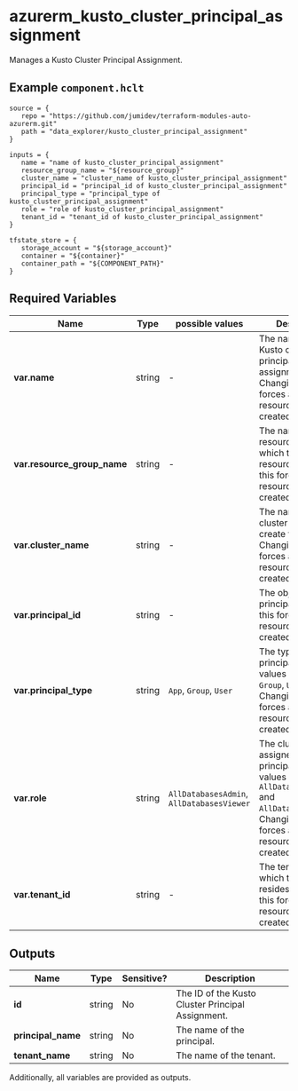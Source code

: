 # azurerm_kusto_cluster_principal_assignment

Manages a Kusto Cluster Principal Assignment.

## Example `component.hclt`

```hcl
source = {
   repo = "https://github.com/jumidev/terraform-modules-auto-azurerm.git" 
   path = "data_explorer/kusto_cluster_principal_assignment" 
}

inputs = {
   name = "name of kusto_cluster_principal_assignment" 
   resource_group_name = "${resource_group}" 
   cluster_name = "cluster_name of kusto_cluster_principal_assignment" 
   principal_id = "principal_id of kusto_cluster_principal_assignment" 
   principal_type = "principal_type of kusto_cluster_principal_assignment" 
   role = "role of kusto_cluster_principal_assignment" 
   tenant_id = "tenant_id of kusto_cluster_principal_assignment" 
}

tfstate_store = {
   storage_account = "${storage_account}" 
   container = "${container}" 
   container_path = "${COMPONENT_PATH}" 
}

```

## Required Variables

| Name | Type |  possible values |  Description |
| ---- | --------- |  ----------- | ----------- |
| **var.name** | string |  -  |  The name of the Kusto cluster principal assignment. Changing this forces a new resource to be created. | 
| **var.resource_group_name** | string |  -  |  The name of the resource group in which to create the resource. Changing this forces a new resource to be created. | 
| **var.cluster_name** | string |  -  |  The name of the cluster in which to create the resource. Changing this forces a new resource to be created. | 
| **var.principal_id** | string |  -  |  The object id of the principal. Changing this forces a new resource to be created. | 
| **var.principal_type** | string |  `App`, `Group`, `User`  |  The type of the principal. Valid values include `App`, `Group`, `User`. Changing this forces a new resource to be created. | 
| **var.role** | string |  `AllDatabasesAdmin`, `AllDatabasesViewer`  |  The cluster role assigned to the principal. Valid values include `AllDatabasesAdmin` and `AllDatabasesViewer`. Changing this forces a new resource to be created. | 
| **var.tenant_id** | string |  -  |  The tenant id in which the principal resides. Changing this forces a new resource to be created. | 



## Outputs

| Name | Type | Sensitive? | Description |
| ---- | ---- | --------- | --------- |
| **id** | string | No  | The ID of the Kusto Cluster Principal Assignment. | 
| **principal_name** | string | No  | The name of the principal. | 
| **tenant_name** | string | No  | The name of the tenant. | 

Additionally, all variables are provided as outputs.
